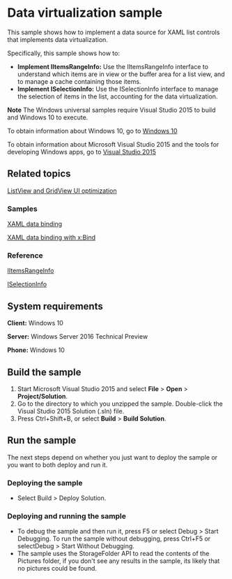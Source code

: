 <!---
  category: ControlsLayoutAndText
--->

# Data virtualization sample

This sample shows how to implement a data source for XAML list controls that implements data virtualization.

Specifically, this sample shows how to:

- **Implement IItemsRangeInfo:** Use the IItemsRangeInfo interface to understand which items are in view or the buffer area for a list view, and to manage a cache containing those items.
- **Implement ISelectionInfo:** Use the ISelectionInfo interface to manage the selection of items in the list, accounting for the data virtualization.

**Note** The Windows universal samples require Visual Studio 2015 to build and Windows 10 to execute.
 
To obtain information about Windows 10, go to [Windows 10](http://go.microsoft.com/fwlink/?LinkID=532421)

To obtain information about Microsoft Visual Studio 2015 and the tools for developing Windows apps, go to [Visual Studio 2015](http://go.microsoft.com/fwlink/?LinkID=532422)

## Related topics
[ListView and GridView UI optimization](https://msdn.microsoft.com/en-us/library/windows/apps/mt204776.aspx)

### Samples

[XAML data binding](https://code.msdn.microsoft.com/windowsapps/Data-Binding-7b1d67b5/)

[XAML data binding with x:Bind](../XamlBind)

### Reference

<!-- Add links to related API -->

[IItemsRangeInfo](https://msdn.microsoft.com/en-us/library/windows/apps/windows.ui.xaml.data.iitemsrangeinfo.aspx)

[ISelectionInfo](https://msdn.microsoft.com/en-us/library/windows/apps/windows.ui.xaml.data.iselectioninfo.aspx)

## System requirements

**Client:** Windows 10 

**Server:** Windows Server 2016 Technical Preview

**Phone:**  Windows 10 

## Build the sample

1. Start Microsoft Visual Studio 2015 and select **File** \> **Open** \> **Project/Solution**.
2. Go to the directory to which you unzipped the sample. Double-click the Visual Studio 2015 Solution (.sln) file. 
3. Press Ctrl+Shift+B, or select **Build** \> **Build Solution**. 

## Run the sample

The next steps depend on whether you just want to deploy the sample or you want to both deploy and run it.

### Deploying the sample

- Select Build > Deploy Solution. 

### Deploying and running the sample

- To debug the sample and then run it, press F5 or select Debug >  Start Debugging. To run the sample without debugging, press Ctrl+F5 or selectDebug > Start Without Debugging. 
- The sample uses the StorageFolder API to read the contents of the Pictures folder, if you don't see any results in the sample, its likely that no pictures could be found. 